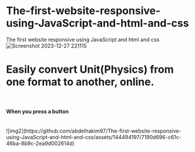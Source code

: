 # The-first-website-responsive-using-JavaScript-and-html-and-css
The first website responsive using JavaScript and html and css 
![Screenshot 2023-12-27 221115](https://github.com/abdelhakim97/The-first-website-responsive-using-JavaScript-and-html-and-css/assets/144494197/e77dff36-aae9-4907-b6ea-3423c760f3c5)
<br/>
<h1>Easily convert Unit(Physics) from one format to another, online.</h1>
<br/>
<h4>When you press a button</h4>
<br />
![img2](https://github.com/abdelhakim97/The-first-website-responsive-using-JavaScript-and-html-and-css/assets/144494197/7190d696-c61c-46ba-8b9c-2ea9d002614d)

